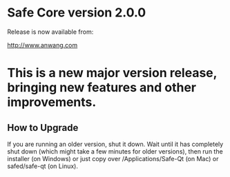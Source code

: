 Safe Core version 2.0.0
========================

Release is now available from:

  <http://www.anwang.com>

This is a new major version release, bringing new features and other improvements.
=========================

How to Upgrade
--------------

If you are running an older version, shut it down. Wait until it has completely
shut down (which might take a few minutes for older versions), then run the
installer (on Windows) or just copy over /Applications/Safe-Qt (on Mac) or
safed/safe-qt (on Linux).